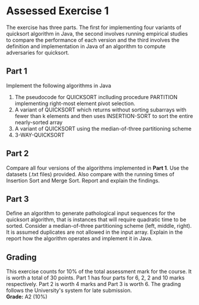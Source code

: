 # Assessed Exercise 1
The exercise has three parts. The first for implementing four variants of quicksort algorithm in Java, the second involves running empirical studies to compare the performance of each version and the third involves the definition and implementation in Java of an algorithm to compute adversaries for quicksort.

## Part 1
Implement the following algorithms in Java
1. The pseudocode for QUICKSORT inclluding procedure PARTITION implementing right-most element pivot selection.
2. A variant of QUICKSORT which returns without sorting subarrays with fewer than k elements and then uses INSERTION-SORT to sort the entire nearly-sorted array
3. A variant of QUICKSORT using the median-of-three partitioning scheme
4. 3-WAY-QUICKSORT

## Part 2
Compare all four versions of the algorithms implemented in **Part 1**. Use the datasets (.txt files) provided. Also compare with the running times of Insertion Sort and Merge Sort. Report and explain the findings.

## Part 3
Define an algorithm to generate pathological input sequences for the quicksort algorithm, that is instances that will require quadratic time to be sorted. Consider a median-of-three partitioning scheme (left, middle, right). It is assumed duplicates are not allowed in the input array. Explain in the report how the algorithm operates and implement it in Java.

## Grading
This exercise counts for 10% of the total assessment mark for the course. It is worth a total of 30 points.
Part 1 has four parts for 6, 2, 2 and 10 marks respectively. Part 2 is worth 4 marks and Part 3 is worth 6.
The grading follows the University's system for late submission. <br />
**Grade:** A2 (10%)